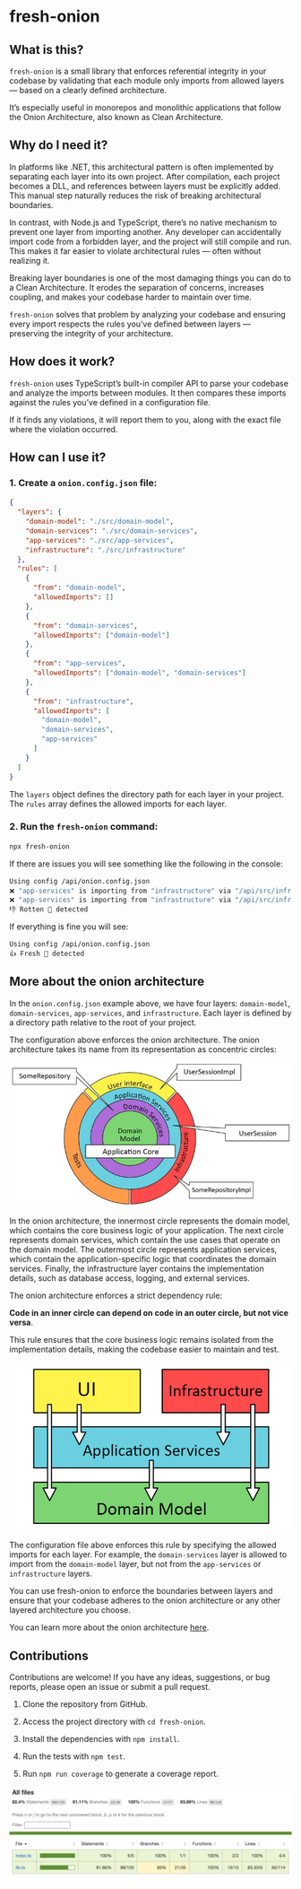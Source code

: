 # fresh-onion

## What is this?

`fresh-onion` is a small library that enforces referential integrity in your codebase by validating that each module only imports from allowed layers — based on a clearly defined architecture.

It’s especially useful in monorepos and monolithic applications that follow the Onion Architecture, also known as Clean Architecture.

## Why do I need it?

In platforms like .NET, this architectural pattern is often implemented by separating each layer into its own project. After compilation, each project becomes a DLL, and references between layers must be explicitly added. This manual step naturally reduces the risk of breaking architectural boundaries.

In contrast, with Node.js and TypeScript, there’s no native mechanism to prevent one layer from importing another. Any developer can accidentally import code from a forbidden layer, and the project will still compile and run. This makes it far easier to violate architectural rules — often without realizing it.

Breaking layer boundaries is one of the most damaging things you can do to a Clean Architecture. It erodes the separation of concerns, increases coupling, and makes your codebase harder to maintain over time.

`fresh-onion` solves that problem by analyzing your codebase and ensuring every import respects the rules you’ve defined between layers — preserving the integrity of your architecture.

## How does it work?

`fresh-onion` uses TypeScript’s built-in compiler API to parse your codebase and analyze the imports between modules. It then compares these imports against the rules you’ve defined in a configuration file.

If it finds any violations, it will report them to you, along with the exact file where the violation occurred.

## How can I use it?

### 1. Create a `onion.config.json` file:

```json
{
  "layers": {
    "domain-model": "./src/domain-model",
    "domain-services": "./src/domain-services",
    "app-services": "./src/app-services",
    "infrastructure": "./src/infrastructure"
  },
  "rules": [
    {
      "from": "domain-model",
      "allowedImports": []
    },
    {
      "from": "domain-services",
      "allowedImports": ["domain-model"]
    },
    {
      "from": "app-services",
      "allowedImports": ["domain-model", "domain-services"]
    },
    {
      "from": "infrastructure",
      "allowedImports": [
        "domain-model",
        "domain-services",
        "app-services"
      ]
    }
  ]
}
```

The `layers` object defines the directory path for each layer in your project. The `rules` array defines the allowed imports for each layer.

### 2. Run the `fresh-onion` command:

```sh
npx fresh-onion
```

If there are issues you will see something like the following in the console:

```sh
Using config /api/onion.config.json
❌ "app-services" is importing from "infrastructure" via "/api/src/infrastructure/auth/jwt.ts"
❌ "app-services" is importing from "infrastructure" via "/api/src/infrastructure/logging.ts"
👎 Rotten 🧅 detected
```

If everything is fine you will see:

```sh
Using config /api/onion.config.json
👍 Fresh 🧅 detected
```

## More about the onion architecture

In the `onion.config.json` example above, we have four layers: `domain-model`, `domain-services`, `app-services`, and `infrastructure`. Each layer is defined by a directory path relative to the root of your project.

The configuration above enforces the onion architecture. The onion architecture takes its name from its representation as concentric circles:

![](https://raw.githubusercontent.com/remojansen/fresh-onion/refs/heads/main/img/onion.jpeg)

In the onion architecture, the innermost circle represents the domain model, which contains the core business logic of your application. The next circle represents domain services, which contain the use cases that operate on the domain model. The outermost circle represents application services, which contain the application-specific logic that coordinates the domain services. Finally, the infrastructure layer contains the implementation details, such as database access, logging, and external services.

The onion architecture enforces a strict dependency rule: 

**Code in an inner circle can depend on code in an outer circle, but not vice versa**. 

This rule ensures that the core business logic remains isolated from the implementation details, making the codebase easier to maintain and test.

![](https://raw.githubusercontent.com/remojansen/fresh-onion/refs/heads/main/img/imports.png)

The configuration file above enforces this rule by specifying the allowed imports for each layer. For example, the `domain-services` layer is allowed to import from the `domain-model` layer, but not from the `app-services` or `infrastructure` layers.

You can use fresh-onion to enforce the boundaries between layers and ensure that your codebase adheres to the onion architecture or any other layered architecture you choose.

You can learn more about the onion architecture [here](https://dev.to/remojansen/implementing-the-onion-architecture-in-nodejs-with-typescript-and-inversifyjs-10ad).

## Contributions

Contributions are welcome! If you have any ideas, suggestions, or bug reports, please open an issue or submit a pull request.

1. Clone the repository from GitHub.

2. Access the project directory with `cd fresh-onion`.

3. Install the dependencies with `npm install`.

4. Run the tests with `npm test`. 

5. Run `npm run coverage` to generate a coverage report.

![](https://raw.githubusercontent.com/remojansen/fresh-onion/refs/heads/main/img/coverage.png)
